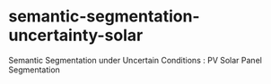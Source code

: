 # semantic-segmentation-uncertainty-solar
Semantic Segmentation under Uncertain Conditions : PV Solar Panel Segmentation
